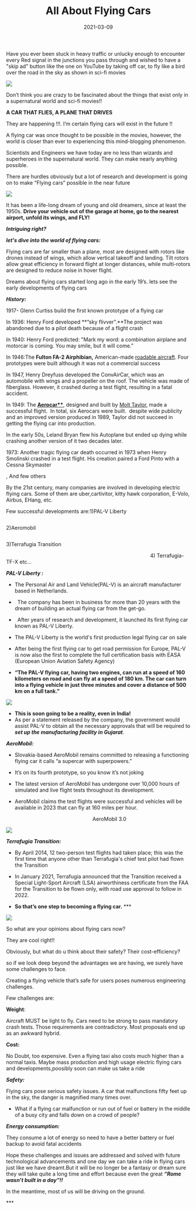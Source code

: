 ﻿---
title: All About Flying Cars
authors: ['M Poojitha']
image: cp.jpg
displayOnBlog: false
date: "2021-03-09"
---

Have you ever been stuck in heavy traffic or unlucky enough to encounter every Red signal in the junctions you pass through and wished to have a "skip ad" button like the one on YouTube by taking off  car, to fly like a bird over the road in the sky as shown in sci-fi movies


![](001.png)



Don’t think you are crazy to be fascinated about the things that exist only in a supernatural world and sci-fi movies!! 

**A CAR THAT FLIES, A PLANE THAT DRIVES**

They are happening !!!. I’m certain flying cars will exist in the future !!

A flying car was once thought to be possible in the movies, however, the world is closer than ever to experiencing this mind-blogging phenomenon.

Scientists and Engineers we have today are no less than wizards and superheroes in the supernatural world. They can make nearly anything possible.

There are hurdles obviously but a lot of research and development  is going on to make “Flying cars” possible in the near future 

![](002.png)

It has been a life-long dream of young and old dreamers, since at least the 1950s. **Drive your vehicle out of the garage at home, go to the nearest airport, unfold its wings, and FLY!** 

***Intriguing right?***

***let's dive into the world of flying cars:***

Flying cars are far smaller than a plane, most are designed with rotors like drones instead of wings, which allow vertical takeoff and landing. Tilt rotors allow great efficiency in forward flight at longer distances, while multi-rotors are designed to reduce noise in hover flight.

Dreams about flying cars started long ago in the early 19’s. lets see the early developments of flying cars

***History:***

1917- Glenn Curtiss build the first known prototype of a flying car 

In 1936: Henry Ford developed **“sky flivver”.**The project was abandoned due to a pilot death because of a flight crash

In 1940: Henry Ford predicted: "Mark my word: a combination airplane and motorcar is coming. You may smile, but it will come.”[](https://en.wikipedia.org/wiki/Flying_car#cite_note-popsci2001-1)

In 1946:The **Fulton FA-2 Airphibian,** American-made [roadable aircraft](https://en.wikipedia.org/wiki/Roadable_aircraft "Roadable aircraft").           Four prototypes were built although it was not a commercial success 

In 1947, Henry Dreyfuss developed the ConvAirCar, which was an automobile with wings and a propeller on the roof. The vehicle was made of fiberglass. However, it crashed during a test flight, resulting in a fatal accident.

In 1949: The **[Aerocar**](https://en.wikipedia.org/wiki/Aerocar "Aerocar")**, designed and built by [Molt Taylor](https://en.wikipedia.org/wiki/Molt_Taylor "Molt Taylor"), made a successful flight.  In total, six Aerocars were built.  despite wide publicity and an improved version produced in 1989, Taylor did not succeed in getting the flying car into production.

In the early 50s, Leland Bryan flew his Autoplane but ended up dying while crashing another version of it two decades later.

1973: Another tragic flying car death occurred in 1973 when Henry Smolinski crashed in a test flight. His creation paired a Ford Pinto with a Cessna Skymaster 

, And few others 

By the 21st century, many companies are involved in developing electric flying cars. Some of them are uber,cartivitor, kitty hawk corporation,           E-Volo, Airbus, EHang, etc.

Few successful developments are:1)PAL-V Liberty

`                                                                          `2)Aeromobil

`                                                                          `3)Terrafugia Transition

`                                                       `4) Terrafugia-TF-X etc…

***PAL-V Liberty :***

- The Personal Air and Land Vehicle(PAL-V) is an aircraft manufacturer based in  Netherlands.
- ` `The company has been in business for more than 20 years with the dream of building an actual flying car from the get-go.
- ` `After years of research and development, it launched its first flying car known as PAL-V Liberty.
- The PAL-V Liberty is the world's first production legal flying car on sale
- After being the first flying car to get road permission for Europe, PAL-V is now also the first to complete the full certification basis with EASA (European Union Aviation Safety Agency)

- **“The PAL-V flying car, having two engines, can run at a speed of 160 kilometers on road and can fly at a speed of 180 km. The car can turn into a flying vehicle in just three minutes and cover a distance of 500 km on a full tank.”**

![](003.png)


- **This is soon going to be a reality, even in India!**
- As per a statement released by the company, the government would assist PAL-V to obtain all the necessary approvals that will be required to ***set up the manufacturing facility in Gujarat***. 

***AeroMobil:***

- Slovakia-based AeroMobil remains committed to releasing a functioning flying car it calls “a supercar with superpowers.” 

- It’s on its fourth prototype, so you know it’s not joking

- The latest version of AeroMobil has undergone over 10,000 hours of simulated and live flight tests throughout its development.

- AeroMobil claims the test flights were successful and vehicles will be available in 2023 that can fly at 160 miles per hour.

`                                 `AeroMobil 3.0

![](004.png)

***Terrafugia Transition:***

- By April 2014, 12 two-person test flights had taken place; this was the first time that anyone other than Terrafugia's chief test pilot had flown the Transition

- In January 2021, Terrafugia announced that the Transition received a Special Light-Sport Aircraft (LSA) airworthiness certificate from the FAA for the Transition to be flown only, with road use approval to follow in 2022.
- **So that’s one step to becoming a flying car.**
\***


![](005.png)




So what are your opinions about flying cars now?

They are cool right!!

Obviously, but what do u think about their safety? Their cost-efficiency?

so if we look deep beyond the advantages we are having, we surely have some challenges to face.

Creating a flying vehicle that’s safe for users poses numerous engineering challenges.

Few challenges are:

**Weight**: 

Aircraft MUST be light to fly. Cars need to be strong to pass mandatory crash tests. Those requirements are contradictory. Most proposals end up as an awkward hybrid.

**Cost:** 

No Doubt, too expensive. Even a flying taxi also costs much higher than a normal taxis. Maybe mass production and high usage electric flying cars and developments,poosibly soon can make us take a ride

***Safety:***

Flying cars pose serious safety issues. A car that malfunctions fifty feet up in the sky, the danger is magnified many times over.

- What if a flying car malfunction or run out of fuel or battery in the middle of a busy city and falls down on a crowd of people?

***Energy consumption:***

They consume a lot of energy so need to have a better battery or fuel  backup  to avoid fatal accidents 



Hope these challenges and issues are addressed and solved with future technological advancements and one day we can take a ride in flying cars just like we have dreamt.But it will be no longer be a fantasy or dream sure they will take quite a long time and effort  because   even the great ***“Rome wasn’t built in a day”!!***

In the meantime, most of us will be driving on the ground.


\*** 










